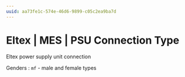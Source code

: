 ```yaml
---
uuid: aa73fe1c-574e-46d6-9899-c05c2ea9ba7d
---
```

# Eltex | MES | PSU Connection Type

Eltex power supply unit connection

Genders
: `mf` - male and female types
